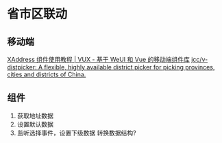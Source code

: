 # 省市区联动

## 移动端
[XAddress 组件使用教程 | VUX - 基于 WeUI 和 Vue 的移动端组件库](https://doc.vux.li/zh-CN/components/x-address.html)
[jcc/v-distpicker: A flexible, highly available district picker for picking provinces, cities and districts of China.](https://github.com/jcc/v-distpicker)

## 组件
1. 获取地址数据
2. 设置默认数据
3. 监听选择事件，设置下级数据
转换数据结构?



